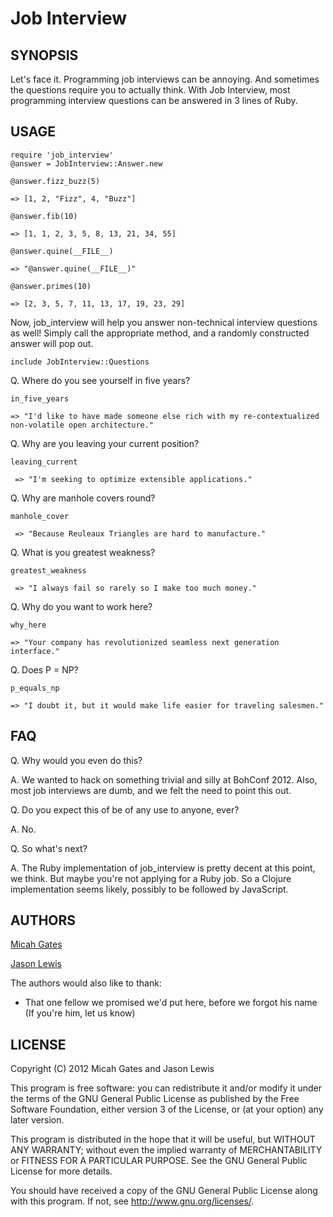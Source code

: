 # Job Interview

## SYNOPSIS

Let's face it. Programming job interviews can be annoying. And sometimes the questions require you to actually think. With Job Interview, most programming interview questions can be answered in 3 lines of Ruby.

## USAGE

    require 'job_interview'
    @answer = JobInterview::Answer.new

    @answer.fizz_buzz(5)

    => [1, 2, "Fizz", 4, "Buzz"]

    @answer.fib(10)

    => [1, 1, 2, 3, 5, 8, 13, 21, 34, 55]

    @answer.quine(__FILE__)

    => "@answer.quine(__FILE__)"

    @answer.primes(10)
    
    => [2, 3, 5, 7, 11, 13, 17, 19, 23, 29]

Now, job_interview will help you answer non-technical interview questions as well! Simply call the appropriate method, and a randomly constructed answer will pop out.

    include JobInterview::Questions

Q. Where do you see yourself in five years?

    in_five_years

    => "I'd like to have made someone else rich with my re-contextualized non-volatile open architecture."

Q. Why are you leaving your current position?

    leaving_current

     => "I'm seeking to optimize extensible applications."

Q.  Why are manhole covers round?

    manhole_cover

     => "Because Reuleaux Triangles are hard to manufacture."

Q.  What is you greatest weakness?

    greatest_weakness

     => "I always fail so rarely so I make too much money."

Q. Why do you want to work here?

    why_here

    => "Your company has revolutionized seamless next generation interface."

Q. Does P = NP?

    p_equals_np

    => "I doubt it, but it would make life easier for traveling salesmen."

## FAQ

  Q. Why would you even do this?

  A. We wanted to hack on something trivial and silly at BohConf 2012. Also, most job interviews are dumb, and we felt the need to point this out.

  Q. Do you expect this of be of any use to anyone, ever?

  A. No.

  Q. So what's next?

  A. The Ruby implementation of job_interview is pretty decent at this point, we think. But maybe you're not applying for a Ruby job. So a Clojure implementation seems likely, possibly to be followed by JavaScript.

## AUTHORS

[Micah Gates](https://github.com/mgates)

[Jason Lewis](https://github.com/canweriotnow)

The authors would also like to thank:

- That one fellow we promised we'd put here, before we forgot his name (If you're him, let us know)

## LICENSE


Copyright (C) 2012 Micah Gates and Jason Lewis

This program is free software: you can redistribute it and/or modify
it under the terms of the GNU General Public License as published by
the Free Software Foundation, either version 3 of the License, or
(at your option) any later version.

This program is distributed in the hope that it will be useful,
but WITHOUT ANY WARRANTY; without even the implied warranty of
MERCHANTABILITY or FITNESS FOR A PARTICULAR PURPOSE.  See the
GNU General Public License for more details.

You should have received a copy of the GNU General Public License
along with this program.  If not, see <http://www.gnu.org/licenses/>.
